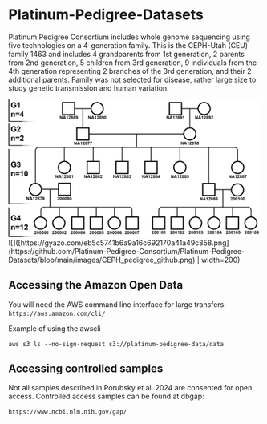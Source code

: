 # Platinum-Pedigree-Datasets


Platinum Pedigree Consortium includes whole genome sequencing using five technologies on a 4-generation family. This is the CEPH-Utah (CEU) family 1463 and includes 4 grandparents from 1st generation, 2 parents from 2nd generation, 5 children from 3rd generation, 9 individuals from the 4th generation representing 2 branches of the 3rd generation, and their 2 additional parents. Family was not selected for disease, rather large size to study genetic transmission and human variation. 

<img src="https://github.com/Platinum-Pedigree-Consortium/Platinum-Pedigree-Datasets/blob/main/images/CEPH_pedigree_github.png" width="500">
![]([https://gyazo.com/eb5c5741b6a9a16c692170a41a49c858.png](https://github.com/Platinum-Pedigree-Consortium/Platinum-Pedigree-Datasets/blob/main/images/CEPH_pedigree_github.png) | width=200)



## Accessing the Amazon Open Data

You will need the AWS command line interface for large transfers:
```https://aws.amazon.com/cli/```

Example of using the awscli 
```
aws s3 ls --no-sign-request s3://platinum-pedigree-data/data
```
## Accessing controlled samples
Not all samples described in Porubsky et al. 2024 are consented for open access. Controlled access samples can be found at dbgap:
```
https://www.ncbi.nlm.nih.gov/gap/
```
